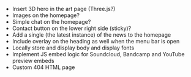 - Insert 3D hero in the art page (Three.js?)
- Images on the homepage?
- Simple chat on the homepage?
- Contact button on the lower right side (sticky)?
- Add a single (the latest instance) of the news to the homepage
- Include overlay on the heading as well when the menu bar is open
- Locally store and display body and display fonts
- Implement JS embed logic for Soundcloud, Bandcamp and YouTube preview embeds
- Custom 404 HTML page